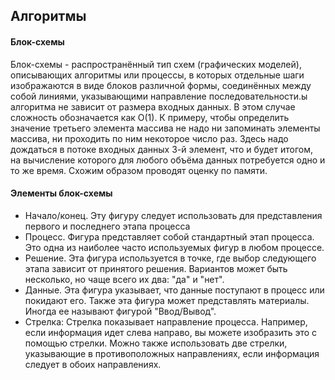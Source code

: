 ## Алгоритмы

#### Блок-схемы
Блок-схемы - распространённый тип схем (графических моделей), описывающих алгоритмы или процессы, в которых отдельные шаги изображаются в виде блоков различной формы, соединённых между собой линиями, указывающими направление последовательности.ы алгоритма не зависит от размера входных данных. В этом случае сложность обозначается как O(1). К примеру, чтобы определить значение третьего элемента массива не надо ни запоминать элементы массива, ни проходить по ним некоторое число раз. Здесь надо дождаться в потоке входных данных 3-й элемент, что и будет итогом, на вычисление которого для любого объёма данных потребуется одно и то же время. Схожим образом проводят оценку по памяти.

#### Элементы блок-схемы

- Начало/конец. Эту фигуру следует использовать для представления первого и последнего этапа процесса
- Процесс. Фигура представляет собой стандартный этап процесса. Это одна из наиболее часто используемых фигур в любом процессе.
- Решение. Эта фигура используется в точке, где выбор следующего этапа зависит от принятого решения. Вариантов может быть несколько, но чаще всего их два: "да" и "нет".
- Данные. Эта фигура указывает, что данные поступают в процесс или покидают его. Также эта фигура может представлять материалы. Иногда ее называют фигурой "Ввод/Вывод".
- Стрелка: Стрелка показывает направление процесса. Например, если информация идет слева направо, вы можете изобразить это с помощью стрелки. Можно также использовать две стрелки, указывающие в противоположных направлениях, если информация следует в обоих направлениях.